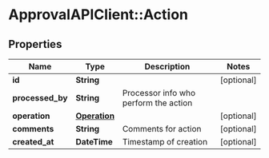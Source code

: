 # ApprovalAPIClient::Action

## Properties
Name | Type | Description | Notes
------------ | ------------- | ------------- | -------------
**id** | **String** |  | [optional] 
**processed_by** | **String** | Processor info who perform the action | 
**operation** | [**Operation**](Operation.md) |  | [optional] 
**comments** | **String** | Comments for action | [optional] 
**created_at** | **DateTime** | Timestamp of creation | [optional] 


